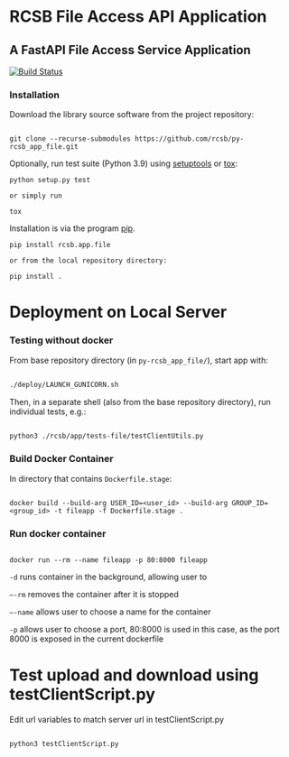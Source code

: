 # RCSB File Access API Application

## A FastAPI File Access Service Application

[![Build Status](https://dev.azure.com/rcsb/RCSB%20PDB%20Python%20Projects/_apis/build/status/rcsb.py-rcsb_app_file?branchName=master)](https://dev.azure.com/rcsb/RCSB%20PDB%20Python%20Projects/_build/latest?definitionId=12&branchName=master)

### Installation

Download the library source software from the project repository:

```

git clone --recurse-submodules https://github.com/rcsb/py-rcsb_app_file.git

```

Optionally, run test suite (Python 3.9) using
[setuptools](https://setuptools.readthedocs.io/en/latest/) or
[tox](http://tox.readthedocs.io/en/latest/example/platform.html):

```
python setup.py test

or simply run

tox
```

Installation is via the program [pip](https://pypi.python.org/pypi/pip).

```
pip install rcsb.app.file

or from the local repository directory:

pip install .
```

# Deployment on Local Server

### Testing without docker

From base repository directory (in `py-rcsb_app_file/`), start app with:
```bash

./deploy/LAUNCH_GUNICORN.sh

```

Then, in a separate shell (also from the base repository directory), run individual tests, e.g.:
```bash

python3 ./rcsb/app/tests-file/testClientUtils.py

```


### Build Docker Container

In directory that contains `Dockerfile.stage`:
```

docker build --build-arg USER_ID=<user_id> --build-arg GROUP_ID=<group_id> -t fileapp -f Dockerfile.stage .

```

### Run docker container

```

docker run --rm --name fileapp -p 80:8000 fileapp

```

`-d` runs container in the background, allowing user to 

`–-rm` removes the container after it is stopped

`–-name` allows user to choose a name for the container

`-p` allows user to choose a port, 80:8000 is used in this case, as the port 8000 is exposed in the current dockerfile

# Test upload and download using testClientScript.py

Edit url variables to match server url in testClientScript.py
```

python3 testClientScript.py

```
